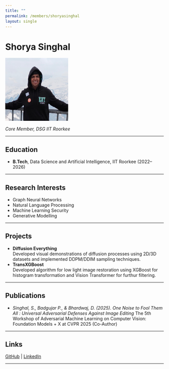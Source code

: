 ```yaml
---
title: ""
permalink: /members/shoryasinghal
layout: single
---
```




# Shorya Singhal

<img src="assets/images/members/y23/shorya.jpg" width="200" height="200" alt="Shorya Singhal">


*Core Member, DSG IIT Roorkee*

---

## Education  
- **B.Tech**, Data Science and Artificial Intelligence, IIT Roorkee (2022–2026)

---

## Research Interests
- Graph Neural Networks
- Natural Language Processing
- Machine Learning Security
- Generative Modelling 
---

## Projects  
- **Diffusion Everything**  
  Developed visual demonstrations of diffusion processes using 2D/3D datasets and implemented DDPM/DDIM sampling techniques.
- **TransXGBoost**  
  Developed algorithm for low light image restoration using XGBoost for histogram transformation and Vision Transformer for furthur filtering.

---

## Publications  
- *Singhal, S., Badgujar P., & Bhardwaj, D. (2025). One Noise to Fool Them All : Universal Adversarial Defenses Against Image Editing* The 5th Workshop of Adversarial Machine Learning on Computer Vision: Foundation Models + X at CVPR 2025 (Co-Author)

---

## Links
[GitHub](https://github.com/Shorya1835) | [LinkedIn](https://www.linkedin.com/in/shorya-singhal-2b3848250/)

---
